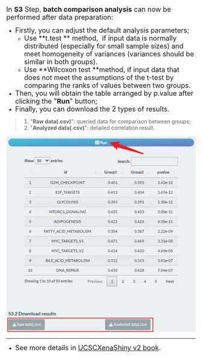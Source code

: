 <font size="4">In **S3** Step, **batch comparison analysis** can now be performed after data preparation:</font>

- <font size="4">Firstly, you can adjust the default analysis parameters;</font>
  - <font size="4">Use **t.test ** method,  if input data is normally distributed (especially for small sample sizes) and meet homogeneity of variances (variances should be similar in both groups).</font>
  - <font size="4">Use **Wilcoxon test **method, if input data that does not meet the assumptions of the t-test by comparing the ranks of values between two groups.</font>
- <font size="4">Then, you will obtain the table arranged by p.value after clicking the "**Run**" button;</font>
- <font size="4">Finally, you can download the 2 types of results.</font>

> 1. "**Raw data(.csv)**": queried data for comparison between groups;
> 2. "**Analyzed data(.csv)**": detailed correlation result.


<p align="center">
<img src="https://raw.githubusercontent.com/lishensuo/images2/main/img01/image-20240114210214561.png" alt="image-20240114210214561"    width="700"/>
</p>

---

- <font size="4"> See more details in [UCSCXenaShiny v2 book](https://lishensuo.github.io/UCSCXenaShiny_Book/). </font> 